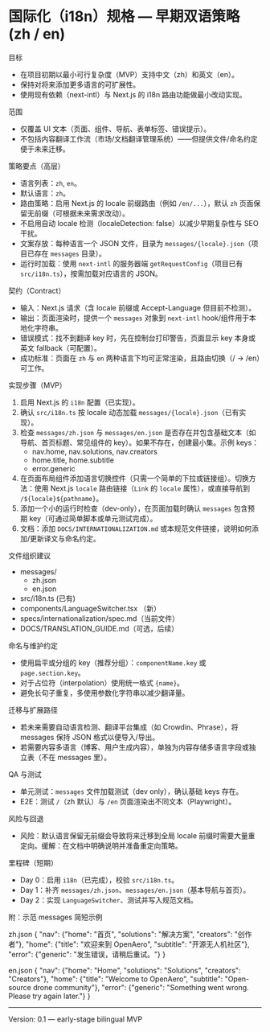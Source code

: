 # 国际化（i18n）规格 — 早期双语策略 (zh / en)

目标

- 在项目初期以最小可行复杂度（MVP）支持中文（zh）和英文（en）。
- 保持对将来添加更多语言的可扩展性。
- 使用现有依赖（next-intl）与 Next.js 的 i18n 路由功能做最小改动实现。 

范围

- 仅覆盖 UI 文本（页面、组件、导航、表单标签、错误提示）。
- 不包括内容翻译工作流（市场/文档翻译管理系统）——但提供文件/命名约定便于未来迁移。

策略要点（高层）

- 语言列表：`zh`, `en`。
- 默认语言：`zh`。
- 路由策略：启用 Next.js 的 locale 前缀路由（例如 `/en/...`），默认 `zh` 页面保留无前缀（可根据未来需求改动）。
- 不启用自动 locale 检测（localeDetection: false）以减少早期复杂性与 SEO 干扰。
- 文案存放：每种语言一个 JSON 文件，目录为 `messages/{locale}.json`（项目已存在 `messages` 目录）。
- 运行时加载：使用 `next-intl` 的服务器端 `getRequestConfig`（项目已有 `src/i18n.ts`），按需加载对应语言的 JSON。

契约（Contract）

- 输入：Next.js 请求（含 locale 前缀或 Accept-Language 但目前不检测）。
- 输出：页面渲染时，提供一个 `messages` 对象到 `next-intl` hook/组件用于本地化字符串。
- 错误模式：找不到翻译 key 时，先在控制台打印警告，页面显示 key 本身或英文 fallback（可配置）。
- 成功标准：页面在 `zh` 与 `en` 两种语言下均可正常渲染，且路由切换（/ -> /en）可工作。

实现步骤（MVP）

1. 启用 Next.js 的 `i18n` 配置（已实现）。
2. 确认 `src/i18n.ts` 按 locale 动态加载 `messages/{locale}.json`（已有实现）。
3. 检查 `messages/zh.json` 与 `messages/en.json` 是否存在并包含基础文本（如导航、首页标题、常见组件的 key）。如果不存在，创建最小集。示例 keys：
   - nav.home, nav.solutions, nav.creators
   - home.title, home.subtitle
   - error.generic
4. 在页面布局组件添加语言切换控件（只需一个简单的下拉或链接组）。切换方法：使用 Next.js `locale` 路由链接（`Link` 的 `locale` 属性），或直接导航到 `/${locale}${pathname}`。
5. 添加一个小的运行时检查（dev-only），在页面加载时确认 `messages` 包含预期 key（可通过简单脚本或单元测试完成）。
6. 文档：添加 `DOCS/INTERNATIONALIZATION.md` 或本规范文件链接，说明如何添加/更新译文与命名约定。

文件组织建议

- messages/
  - zh.json
  - en.json
- src/i18n.ts (已有)
- components/LanguageSwitcher.tsx （新）
- specs/internationalization/spec.md（当前文件）
- DOCS/TRANSLATION_GUIDE.md（可选，后续）

命名与维护约定

- 使用扁平或分组的 key（推荐分组）：`componentName.key` 或 `page.section.key`。
- 对于占位符（interpolation）使用统一格式 `{name}`。
- 避免长句子重复，多使用参数化字符串以减少翻译量。

迁移与扩展路径

- 若未来需要自动语言检测、翻译平台集成（如 Crowdin、Phrase），将 messages 保持 JSON 格式以便导入/导出。
- 若需要内容多语言（博客、用户生成内容），单独为内容存储多语言字段或独立表（不在 messages 里）。

QA 与测试

- 单元测试：`messages` 文件加载测试（dev only），确认基础 keys 存在。
- E2E：测试 `/`（zh 默认）与 `/en` 页面渲染出不同文本（Playwright）。

风险与回退

- 风险：默认语言保留无前缀会导致将来迁移到全局 locale 前缀时需要大量重定向。缓解：在文档中明确说明并准备重定向策略。

里程碑（短期）

- Day 0：启用 `i18n`（已完成），校验 `src/i18n.ts`。
- Day 1：补齐 `messages/zh.json`、`messages/en.json`（基本导航与首页）。
- Day 2：实现 `LanguageSwitcher`、测试并写入规范文档。

附：示范 messages 简短示例

zh.json
{
  "nav": {"home": "首页", "solutions": "解决方案", "creators": "创作者"},
  "home": {"title": "欢迎来到 OpenAero", "subtitle": "开源无人机社区"},
  "error": {"generic": "发生错误，请稍后重试。"}
}

en.json
{
  "nav": {"home": "Home", "solutions": "Solutions", "creators": "Creators"},
  "home": {"title": "Welcome to OpenAero", "subtitle": "Open-source drone community"},
  "error": {"generic": "Something went wrong. Please try again later."}
}

---

Version: 0.1 — early-stage bilingual MVP
